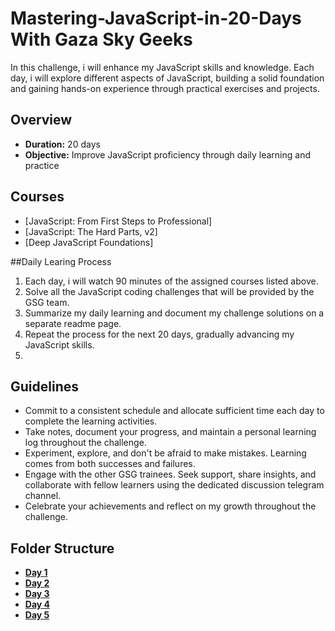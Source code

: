 # Mastering-JavaScript-in-20-Days With Gaza Sky Geeks
In this challenge, i will enhance my JavaScript skills and knowledge. Each day, i will explore different aspects of JavaScript, building a solid foundation and gaining hands-on experience through practical exercises and projects.

## Overview
- **Duration:** 20 days
- **Objective:** Improve JavaScript proficiency through daily learning and practice

## Courses
- [JavaScript: From First Steps to Professional]
- [JavaScript: The Hard Parts, v2]
- [Deep JavaScript Foundations]



##Daily Learing Process
1. Each day, i will watch 90 minutes of the assigned courses listed above.
2. Solve all the JavaScript coding challenges that will be provided by the GSG team.
3. Summarize my daily learning and document my challenge solutions on a separate readme page.
4. Repeat the process for the next 20 days, gradually advancing my JavaScript skills.
5. 


## Guidelines
- Commit to a consistent schedule and allocate sufficient time each day to complete the learning activities.
- Take notes, document your progress, and maintain a personal learning log throughout the challenge.
- Experiment, explore, and don't be afraid to make mistakes. Learning comes from both successes and failures.
- Engage with the other GSG trainees. Seek support, share insights, and collaborate with fellow learners using the dedicated discussion telegram channel.
- Celebrate your achievements and reflect on my growth throughout the challenge.
  
## Folder Structure
-  [**Day 1**](https://github.com/Mohammad-taradeh/Mastering-JavaScript-in-20-Days/blob/main/Day1.md)
-  [**Day 2**](https://github.com/ramisalman1/JavaScriptLearningSprint/blob/main/Day1.md)
-  [**Day 3**](https://github.com/ramisalman1/JavaScriptLearningSprint/blob/main/Day1.md)
-  [**Day 4**](https://github.com/ramisalman1/JavaScriptLearningSprint/blob/main/Day1.md)
-  [**Day 5**](https://github.com/ramisalman1/JavaScriptLearningSprint/blob/main/Day1.md)

